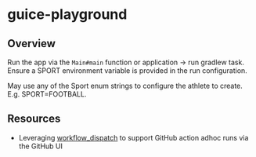 # guice-playground

## Overview

Run the app via the `Main#main` function or application -> run gradlew task. Ensure a SPORT environment variable is provided in the run configuration.

May use any of the Sport enum strings to configure the athlete to create. E.g. SPORT=FOOTBALL.

## Resources

- Leveraging [workflow_dispatch](https://docs.github.com/en/actions/using-workflows/events-that-trigger-workflows#workflow_dispatch) to support GitHub action adhoc runs via the GitHub UI